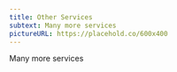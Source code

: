 ```yaml
---
title: Other Services
subtext: Many more services
pictureURL: https://placehold.co/600x400
---
```

Many more services
